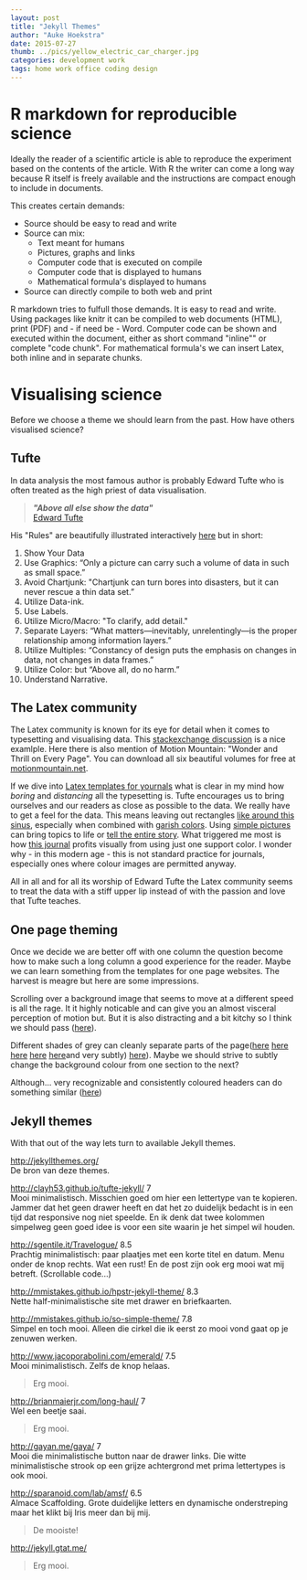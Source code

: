 ```yaml
---
layout: post
title: "Jekyll Themes"
author: "Auke Hoekstra"
date: 2015-07-27
thumb: ../pics/yellow_electric_car_charger.jpg
categories: development work
tags: home work office coding design
---
```


# R markdown for reproducible science
Ideally the reader of a scientific article is able to reproduce the experiment based on the contents of the article. With R the writer can come a long way because R itself is freely available and the instructions are compact enough to include in documents.

This creates certain demands:

  * Source should be easy to read and write
  * Source can mix:
    * Text meant for humans
    * Pictures, graphs and links
    * Computer code that is executed on compile
    * Computer code that is displayed to humans
    * Mathematical formula's displayed to humans
  * Source can directly compile to both web and print

R markdown tries to fulfull those demands. It is easy to read and write. Using packages like knitr it can be compiled to web documents (HTML), print (PDF) and - if need be - Word. Computer code can be shown and executed within the document, either as short command "inline"" or complete "code chunk". For mathematical formula's we can insert Latex, both inline and in separate chunks.

# Visualising science
Before we choose a theme we should learn from the past. How have others visualised science?

## Tufte
In data analysis the most famous author is probably Edward Tufte who is often treated as the high priest of data visualisation.

> ***"Above all else show the data"***  
> [Edward Tufte](https://bianalystblog.wordpress.com/2013/04/06/above-all-else-show-the-data-edward-tufte/)

His "Rules" are beautifully illustrated interactively [here](http://www.sealthreinhold.com/school/tuftes-rules/) but in short:

  1. Show Your Data
  2. Use Graphics: “Only a picture can carry such a volume of data in such as small space.”
  3. Avoid Chartjunk: "Chartjunk can turn bores into disasters, but it can never rescue a thin data set.”
  4. Utilize Data-ink.
  5. Use Labels.
  6. Utilize Micro/Macro: "To clarify, add detail."
  7. Separate Layers: “What matters—inevitably, unrelentingly—is the proper relationship among information layers.”
  8. Utilize Multiples: “Constancy of design puts the emphasis on changes in data, not changes in data frames.”
  9. Utilize Color: but “Above all, do no harm.”
  10. Understand Narrative.

## The Latex community
The Latex community is known for its eye for detail when it comes to typesetting and visualising data. This [stackexchange discussion](http://tex.stackexchange.com/questions/1319/showcase-of-beautiful-typography-done-in-tex-friends) is a nice examlple. Here there is also mention of Motion Mountain: "Wonder and Thrill on Every Page". You can download all six beautiful volumes for free at [motionmountain.net](http://www.motionmountain.net/).

If we dive into [Latex templates for yournals](https://www.sharelatex.com/templates/journals) what is clear in my mind how *boring* and *distancing* all the typesetting is. Tufte encourages us to bring ourselves and our readers as close as possible to the data. We really have to get a feel for the data. This means leaving out rectangles [like around this sinus](https://www.sharelatex.com/templates/52fb896f33621a613683ec93/v/2/pdf?inline=true&name=MNRAS%20%28Oxford%20University%20Press%29), especially when combined with [garish colors](https://www.sharelatex.com/templates/52fb87dd33621a613683ec84/v/1/pdf?inline=true&name=ICML). Using [simple pictures](https://www.sharelatex.com/templates/52fe01e834a287a85245b4cf/v/1/pdf?inline=true&name=VLDB%20Paper) can bring topics to life or [tell the entire story](https://www.sharelatex.com/templates/537363fe196e12e838a758ce/v/1/pdf?inline=true&name=British%20Machine%20Vision%20Conference%20%28BMVC%29%20Extended%20Abstract). What triggered me most is how [this journal](https://www.sharelatex.com/templates/52fb8e0b33621a613683ecba/v/1/pdf?inline=true&name=Central%20European%20Journal%20of%20Mathematics) profits visually from using just one support color. I wonder why - in this modern age - this is not standard practice for journals, especially ones where colour images are permitted anyway.

All in all and for all its worship of Edward Tufte the Latex community seems to treat the data with a stiff upper lip instead of with the passion and love that Tufte teaches.

## One page theming
Once we decide we are better off with one column the question become how to make such a long column a good experience for the reader. Maybe we can learn something from the templates for one page websites. The harvest is meagre but here are some impressions.

Scrolling over a background image that seems to move at a different speed is all the rage. It it highly noticable and can give you an almost visceral perception of motion but. But it is also distracting and a bit kitchy so I think we should pass ([here](http://demo.rocknrolladesigns.com/html/jarvis/)).

Different shades of grey can cleanly separate parts of the page([here](http://demo.imransdesign.com/unika/) [here](http://www.templategarden.com/preview/alpha/template/index.html) [here](http://ironsummitmedia.github.io/startbootstrap-agency/) [here](http://make-lemonade.co/themes/?theme=Booker) [here](https://onepagelove.com/oneengine)and very subtly) [here](http://themeforest.net/item/quickstep-responsive-one-page-portfolio-theme/full_screen_preview/3237426)). Maybe we should strive to subtly change the background colour from one section to the next?

Although... very recognizable and consistently coloured headers can do something similar ([here](https://onepagelove.com/klim))

## Jekyll themes
With that out of the way lets turn to available Jekyll themes.




<http://jekyllthemes.org/>  
De bron van deze themes.


<http://clayh53.github.io/tufte-jekyll/> 7  
Mooi minimalistisch. Misschien goed om hier een lettertype van te kopieren. Jammer dat het geen drawer heeft en dat het zo duidelijk bedacht is in een tijd dat responsive nog niet speelde. En ik denk dat twee kolommen simpelweg geen goed idee is voor een site waarin je het simpel wil houden.




<http://sgentile.it/Travelogue/> 8.5  
Prachtig minimalistisch: paar plaatjes met een korte titel en datum. Menu onder de knop rechts. Wat een rust! En de post zijn ook erg mooi wat mij betreft. (Scrollable code...)

<http://mmistakes.github.io/hpstr-jekyll-theme/> 8.3  
Nette half-minimalistische site met drawer en briefkaarten.

<http://mmistakes.github.io/so-simple-theme/> 7.8  
Simpel en toch mooi. Alleen die cirkel die ik eerst zo mooi vond gaat op je zenuwen werken.

<http://www.jacoporabolini.com/emerald/> 7.5  
Mooi minimalistisch. Zelfs de knop helaas.



> Erg mooi.

<http://brianmaierjr.com/long-haul/> 7  
Wel een beetje saai.

> Erg mooi.

<http://gayan.me/gaya/> 7  
Mooi die minimalistische button naar de drawer links.
Die witte minimalistische strook op een grijze achtergrond met prima lettertypes is ook mooi.

<http://sparanoid.com/lab/amsf/> 6.5  
Almace Scaffolding. Grote duidelijke letters en dynamische onderstreping maar het klikt bij Iris meer dan bij mij.

> De mooiste!

<http://jekyll.gtat.me/>

> Erg mooi.
